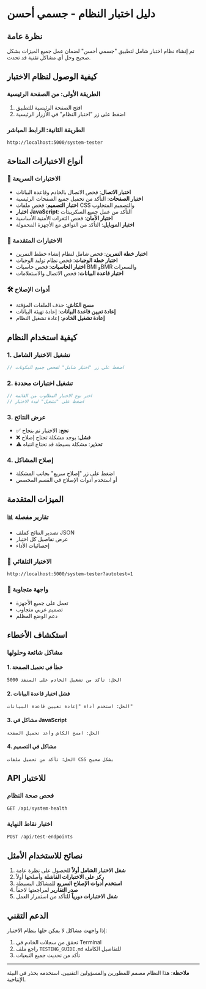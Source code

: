 # دليل اختبار النظام - جسمي أحسن

## نظرة عامة
تم إنشاء نظام اختبار شامل لتطبيق "جسمي أحسن" لضمان عمل جميع الميزات بشكل صحيح وحل أي مشاكل تقنية قد تحدث.

## كيفية الوصول لنظام الاختبار

### الطريقة الأولى: من الصفحة الرئيسية
1. افتح الصفحة الرئيسية للتطبيق
2. اضغط على زر "اختبار النظام" في الأزرار الرئيسية

### الطريقة الثانية: الرابط المباشر
```
http://localhost:5000/system-tester
```

## أنواع الاختبارات المتاحة

### 🚀 الاختبارات السريعة
- **اختبار الاتصال**: فحص الاتصال بالخادم وقاعدة البيانات
- **اختبار الصفحات**: التأكد من تحميل جميع الصفحات الرئيسية
- **اختبار التصميم**: فحص ملفات CSS والتصميم المتجاوب
- **اختبار JavaScript**: التأكد من عمل جميع السكريبتات
- **اختبار الأمان**: فحص الثغرات الأمنية الأساسية
- **اختبار الموبايل**: التأكد من التوافق مع الأجهزة المحمولة

### 🔧 الاختبارات المتقدمة
- **اختبار خطة التمرين**: فحص شامل لنظام إنشاء خطط التمرين
- **اختبار خطة الوجبات**: فحص نظام توليد الوجبات
- **اختبار الحاسبات**: فحص حاسبات BMI وBMR والسعرات
- **اختبار قاعدة البيانات**: فحص الاتصال والاستعلامات

### 🛠️ أدوات الإصلاح
- **مسح الكاش**: حذف الملفات المؤقتة
- **إعادة تعيين قاعدة البيانات**: إعادة تهيئة البيانات
- **إعادة تشغيل الخادم**: إعادة تشغيل النظام

## كيفية استخدام النظام

### 1. تشغيل الاختبار الشامل
```javascript
// اضغط على زر "اختبار شامل" لفحص جميع المكونات
```

### 2. تشغيل اختبارات محددة
```javascript
// اختر نوع الاختبار المطلوب من القائمة
// اضغط على "تشغيل" لبدء الاختبار
```

### 3. عرض النتائج
- ✅ **نجح**: الاختبار تم بنجاح
- ❌ **فشل**: يوجد مشكلة تحتاج إصلاح
- ⚠️ **تحذير**: مشكلة بسيطة قد تحتاج انتباه

### 4. إصلاح المشاكل
- اضغط على زر "إصلاح سريع" بجانب المشكلة
- أو استخدم أدوات الإصلاح في القسم المخصص

## الميزات المتقدمة

### 📊 تقارير مفصلة
- تصدير النتائج كملف JSON
- عرض تفاصيل كل اختبار
- إحصائيات الأداء

### 🔄 الاختبار التلقائي
```
http://localhost:5000/system-tester?autotest=1
```

### 📱 واجهة متجاوبة
- تعمل على جميع الأجهزة
- تصميم عربي متجاوب
- دعم الوضع المظلم

## استكشاف الأخطاء

### مشاكل شائعة وحلولها

#### 1. خطأ في تحميل الصفحة
```
الحل: تأكد من تشغيل الخادم على المنفذ 5000
```

#### 2. فشل اختبار قاعدة البيانات
```
الحل: استخدم أداة "إعادة تعيين قاعدة البيانات"
```

#### 3. مشاكل في JavaScript
```
الحل: امسح الكاش وأعد تحميل الصفحة
```

#### 4. مشاكل في التصميم
```
الحل: تأكد من تحميل ملفات CSS بشكل صحيح
```

## API للاختبار

### فحص صحة النظام
```javascript
GET /api/system-health
```

### اختبار نقاط النهاية
```javascript
POST /api/test-endpoints
```

## نصائح للاستخدام الأمثل

1. **شغل الاختبار الشامل أولاً** للحصول على نظرة عامة
2. **ركز على الاختبارات الفاشلة** وأصلحها أولاً
3. **استخدم أدوات الإصلاح السريع** للمشاكل البسيطة
4. **صدر التقارير** لمراجعتها لاحقاً
5. **شغل الاختبارات دورياً** للتأكد من استمرار العمل

## الدعم التقني

إذا واجهت مشاكل لا يمكن حلها بنظام الاختبار:

1. تحقق من سجلات الخادم في Terminal
2. راجع ملف `TESTING_GUIDE.md` للتفاصيل الكاملة
3. تأكد من تحديث جميع التبعيات

---

**ملاحظة**: هذا النظام مصمم للمطورين والمسؤولين التقنيين. استخدمه بحذر في البيئة الإنتاجية.